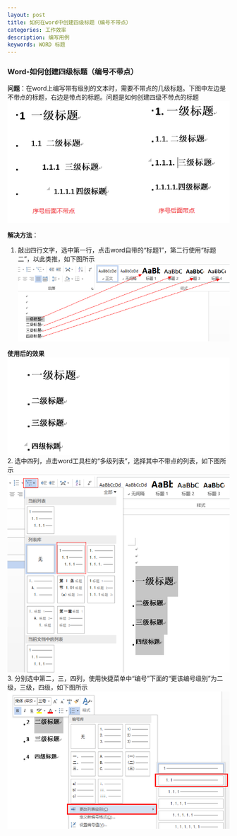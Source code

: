 ```yaml
---
layout: post
title: 如何在word中创建四级标题（编号不带点）
categories: 工作效率
description: 编写用例
keywords: WORD 标题
---
```


### Word-如何创建四级标题（编号不带点）
**问题**：在word上编写带有级别的文本时，需要不带点的几级标题。下图中左边是不带点的标题，右边是带点的标题。问题是如何创建四级不带点的标题
![2015-5-22-word6](/images/2015-5-22-word6.png)


**解决方法**：


1. 敲出四行文字，选中第一行，点击word自带的“标题1”，第二行使用“标题二”，以此类推，如下图所示
![2015-5-22-word1](/images/2015-5-22-word1.png)


**使用后的效果**
![2015-5-22-word2](/images/2015-5-22-word2.png)
2. 选中四列，点击word工具栏的“多级列表”，选择其中不带点的列表，如下图所示
![2015-5-22-word3](/images/2015-5-22-word3.png)
3. 分别选中第二，三，四列，使用快捷菜单中“编号”下面的“更该编号级别”为二级，三级，四级，如下图所示
![2015-5-22-word4](/images/2015-5-22-word4.png)




